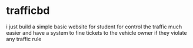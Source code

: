 # trafficbd
i just build a simple basic website for student for control the traffic much easier and have a system to fine tickets to the vehicle owner if they violate any traffic rule
